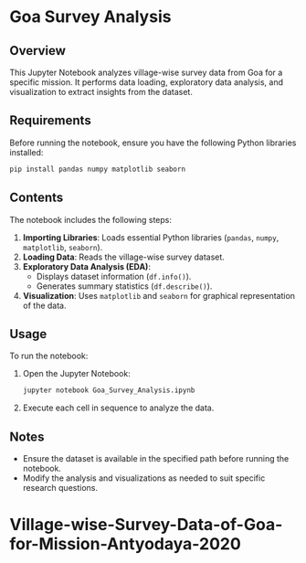 # Goa Survey Analysis

## Overview
This Jupyter Notebook analyzes village-wise survey data from Goa for a specific mission. It performs data loading, exploratory data analysis, and visualization to extract insights from the dataset.

## Requirements
Before running the notebook, ensure you have the following Python libraries installed:

```bash
pip install pandas numpy matplotlib seaborn
```

## Contents
The notebook includes the following steps:
1. **Importing Libraries**: Loads essential Python libraries (`pandas`, `numpy`, `matplotlib`, `seaborn`).
2. **Loading Data**: Reads the village-wise survey dataset.
3. **Exploratory Data Analysis (EDA)**:
   - Displays dataset information (`df.info()`).
   - Generates summary statistics (`df.describe()`).
4. **Visualization**: Uses `matplotlib` and `seaborn` for graphical representation of the data.

## Usage
To run the notebook:
1. Open the Jupyter Notebook:

   ```bash
   jupyter notebook Goa_Survey_Analysis.ipynb
   ```
2. Execute each cell in sequence to analyze the data.

## Notes
- Ensure the dataset is available in the specified path before running the notebook.
- Modify the analysis and visualizations as needed to suit specific research questions.

# Village-wise-Survey-Data-of-Goa-for-Mission-Antyodaya-2020
